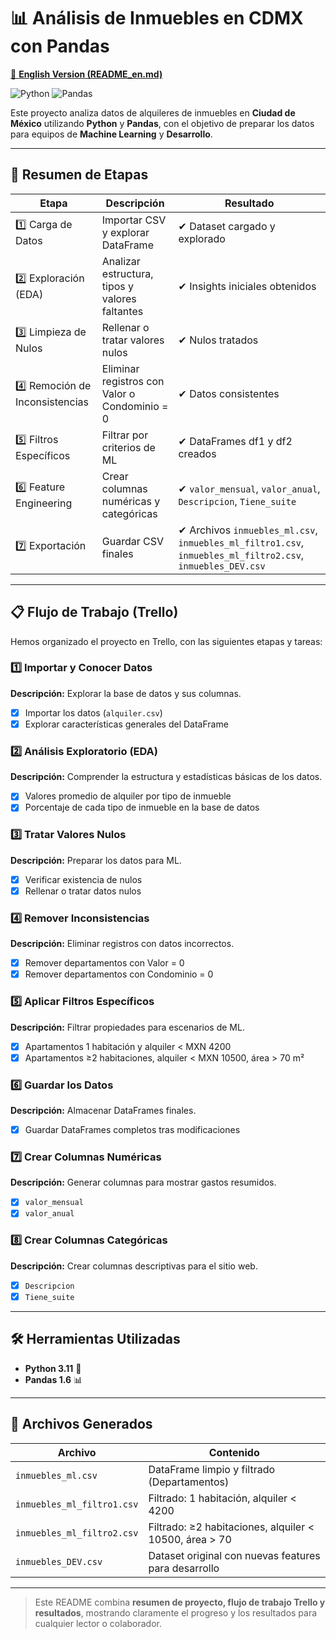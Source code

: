 # 📊 Análisis de Inmuebles en CDMX con Pandas

[📄 **English Version (README_en.md)**](./README_en.md)

![Python](https://img.shields.io/badge/Python-3.11-blue) ![Pandas](https://img.shields.io/badge/Pandas-1.6-green)  

Este proyecto analiza datos de alquileres de inmuebles en **Ciudad de México** utilizando **Python** y **Pandas**, con el objetivo de preparar los datos para equipos de **Machine Learning** y **Desarrollo**.

---

## 📝 Resumen de Etapas

| Etapa | Descripción | Resultado |
|-------|------------|-----------|
| 1️⃣ Carga de Datos | Importar CSV y explorar DataFrame | ✔ Dataset cargado y explorado |
| 2️⃣ Exploración (EDA) | Analizar estructura, tipos y valores faltantes | ✔ Insights iniciales obtenidos |
| 3️⃣ Limpieza de Nulos | Rellenar o tratar valores nulos | ✔ Nulos tratados |
| 4️⃣ Remoción de Inconsistencias | Eliminar registros con Valor o Condominio = 0 | ✔ Datos consistentes |
| 5️⃣ Filtros Específicos | Filtrar por criterios de ML | ✔ DataFrames df1 y df2 creados |
| 6️⃣ Feature Engineering | Crear columnas numéricas y categóricas | ✔ `valor_mensual`, `valor_anual`, `Descripcion`, `Tiene_suite` |
| 7️⃣ Exportación | Guardar CSV finales | ✔ Archivos `inmuebles_ml.csv`, `inmuebles_ml_filtro1.csv`, `inmuebles_ml_filtro2.csv`, `inmuebles_DEV.csv` |

---

## 📋 Flujo de Trabajo (Trello)

Hemos organizado el proyecto en Trello, con las siguientes etapas y tareas:

### 1️⃣ Importar y Conocer Datos
**Descripción:** Explorar la base de datos y sus columnas.  
- [x] Importar los datos (`alquiler.csv`)  
- [x] Explorar características generales del DataFrame

### 2️⃣ Análisis Exploratorio (EDA)
**Descripción:** Comprender la estructura y estadísticas básicas de los datos.  
- [x] Valores promedio de alquiler por tipo de inmueble  
- [x] Porcentaje de cada tipo de inmueble en la base de datos

### 3️⃣ Tratar Valores Nulos
**Descripción:** Preparar los datos para ML.  
- [x] Verificar existencia de nulos  
- [x] Rellenar o tratar datos nulos

### 4️⃣ Remover Inconsistencias
**Descripción:** Eliminar registros con datos incorrectos.  
- [x] Remover departamentos con Valor = 0  
- [x] Remover departamentos con Condominio = 0

### 5️⃣ Aplicar Filtros Específicos
**Descripción:** Filtrar propiedades para escenarios de ML.  
- [x] Apartamentos 1 habitación y alquiler < MXN 4200  
- [x] Apartamentos ≥2 habitaciones, alquiler < MXN 10500, área > 70 m²

### 6️⃣ Guardar los Datos
**Descripción:** Almacenar DataFrames finales.  
- [x] Guardar DataFrames completos tras modificaciones

### 7️⃣ Crear Columnas Numéricas
**Descripción:** Generar columnas para mostrar gastos resumidos.  
- [x] `valor_mensual`  
- [x] `valor_anual`

### 8️⃣ Crear Columnas Categóricas
**Descripción:** Crear columnas descriptivas para el sitio web.  
- [x] `Descripcion`  
- [x] `Tiene_suite`

---

## 🛠️ Herramientas Utilizadas
- **Python 3.11** 🐍  
- **Pandas 1.6** 📊  

---

## 📂 Archivos Generados
| Archivo | Contenido |
|---------|-----------|
| `inmuebles_ml.csv` | DataFrame limpio y filtrado (Departamentos) |
| `inmuebles_ml_filtro1.csv` | Filtrado: 1 habitación, alquiler < 4200 |
| `inmuebles_ml_filtro2.csv` | Filtrado: ≥2 habitaciones, alquiler < 10500, área > 70 |
| `inmuebles_DEV.csv` | Dataset original con nuevas features para desarrollo |

---

> Este README combina **resumen de proyecto, flujo de trabajo Trello y resultados**, mostrando claramente el progreso y los resultados para cualquier lector o colaborador.


